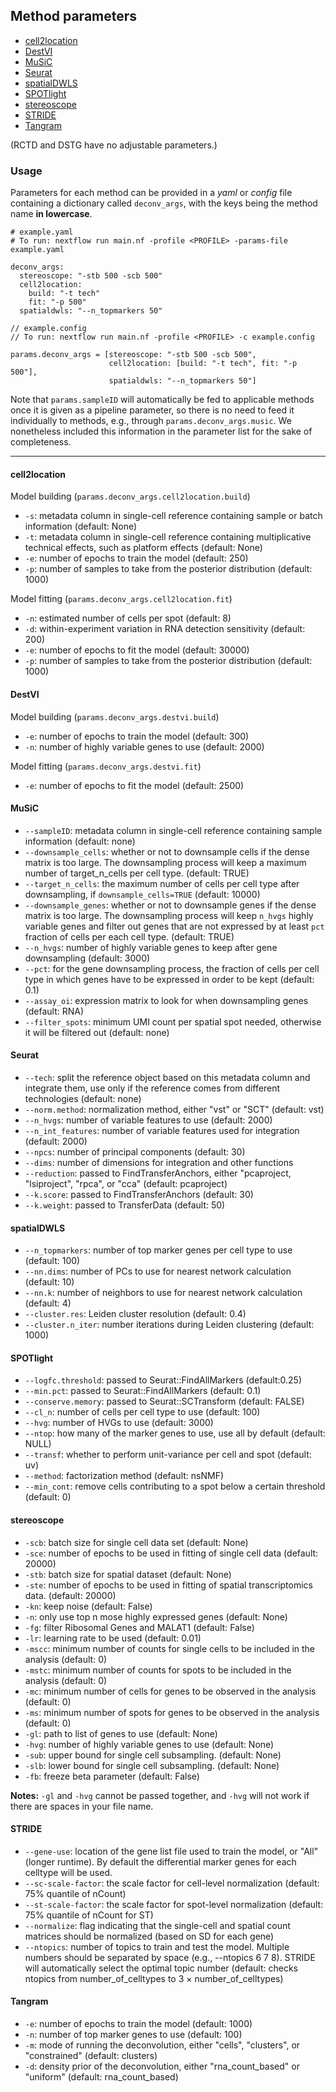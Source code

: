 ## Method parameters

- [cell2location](#cell2location)
- [DestVI](#destvi)
- [MuSiC](#music)
- [Seurat](#seurat)
- [spatialDWLS](#spatialdwls)
- [SPOTlight](#spotlight)
- [stereoscope](#stereoscope)
- [STRIDE](#stride)
- [Tangram](#tangram)

(RCTD and DSTG have no adjustable parameters.)

### Usage 
Parameters for each method can be provided in a *yaml* or *config* file containing a dictionary called `deconv_args`, with the keys being the method name **in lowercase**.

```
# example.yaml
# To run: nextflow run main.nf -profile <PROFILE> -params-file example.yaml

deconv_args:
  stereoscope: "-stb 500 -scb 500"
  cell2location:
    build: "-t tech"
    fit: "-p 500"
  spatialdwls: "--n_topmarkers 50"
```

```
// example.config
// To run: nextflow run main.nf -profile <PROFILE> -c example.config

params.deconv_args = [stereoscope: "-stb 500 -scb 500",
                      cell2location: [build: "-t tech", fit: "-p 500"],
                      spatialdwls: "--n_topmarkers 50"]
```
Note that `params.sampleID` will automatically be fed to applicable methods once it is given as a pipeline parameter, so there is no need to feed it individually to methods, e.g., through `params.deconv_args.music`. We nonetheless included this information in the parameter list for the sake of completeness.



---

#### cell2location
Model building (`params.deconv_args.cell2location.build`)
- `-s`: metadata column in single-cell reference containing sample or batch information (default: None)
- `-t`: metadata column in single-cell reference containing multiplicative technical effects, such as platform effects (default: None)
- `-e`: number of epochs to train the model (default: 250)
- `-p`: number of samples to take from the posterior distribution (default: 1000)

Model fitting (`params.deconv_args.cell2location.fit`)
- `-n`: estimated number of cells per spot (default: 8)
- `-d`: within-experiment variation in RNA detection sensitivity (default: 200)
- `-e`: number of epochs to fit the model (default: 30000)
- `-p`: number of samples to take from the posterior distribution (default: 1000)

#### DestVI
Model building (`params.deconv_args.destvi.build`)
- `-e`: number of epochs to train the model (default: 300)
- `-n`: number of highly variable genes to use (default: 2000)

Model fitting (`params.deconv_args.destvi.fit`)
- `-e`: number of epochs to fit the model (default: 2500)

#### MuSiC
- `--sampleID`: metadata column in single-cell reference containing sample information (default: none)
- `--downsample_cells`: whether or not to downsample cells if the dense matrix is too large. The downsampling process will keep a maximum number of target_n_cells per cell type. (default: TRUE)
- `--target_n_cells`: the maximum number of cells per cell type after downsampling, if `downsample_cells=TRUE` (default: 10000)
- `--downsample_genes`: whether or not to downsample genes if the dense matrix is too large. The downsampling process will keep `n_hvgs` highly variable genes and filter out genes that are not expressed by at least `pct` fraction of cells per each cell type. (default: TRUE)
- `--n_hvgs`: number of highly variable genes to keep after gene downsampling (default: 3000)
- `--pct`: for the gene downsampling process, the fraction of cells per cell type in which genes have to be expressed in order to be kept (default: 0.1)
- `--assay_oi`: expression matrix to look for when downsampling genes (default: RNA)
- `--filter_spots`: minimum UMI count per spatial spot needed, otherwise it will be filtered out (default: none)

#### Seurat
- `--tech`: split the reference object based on this metadata column and integrate them, use only if the reference comes from different technologies (default: none)
- `--norm.method`: normalization method, either "vst" or "SCT" (default: vst)
- `--n_hvgs`: number of variable features to use (default: 2000)
- `--n_int_features`: number of variable features used for integration (default: 2000)
- `--npcs`: number of principal components (default: 30)
- `--dims`: number of dimensions for integration and other functions
- `--reduction`: passed to FindTransferAnchors, either "pcaproject, "lsiproject", "rpca", or "cca" (default: pcaproject)
- `--k.score`: passed to FindTransferAnchors (default: 30)
- `--k.weight`: passed to TransferData (default: 50)

#### spatialDWLS
- `--n_topmarkers`: number of top marker genes per cell type to use (default: 100)
- `--nn.dims`: number of PCs to use for nearest network calculation (default: 10)
- `--nn.k`: number of neighbors to use for nearest network calculation (default: 4)
- `--cluster.res`: Leiden cluster resolution (default: 0.4)
- `--cluster.n_iter`: number iterations during Leiden clustering (default: 1000)

#### SPOTlight
- `--logfc.threshold`: passed to Seurat::FindAllMarkers (default:0.25)
- `--min.pct`: passed to Seurat::FindAllMarkers (default: 0.1)
- `--conserve.memory`: passed to Seurat::SCTransform (default: FALSE)
- `--cl_n`: number of cells per cell type to use (default: 100)
- `--hvg`: number of HVGs to use (default: 3000)
- `--ntop`: how many of the marker genes to use, use all by default (default: NULL)
- `--transf`: whether to perform unit-variance per cell and spot (default: uv)
- `--method`: factorization method (default: nsNMF)
- `--min_cont`: remove cells contributing to a spot below a certain threshold (default: 0)

#### stereoscope
- `-scb`: batch size for single cell data set (default: None)
- `-sce`: number of epochs to be used in fitting of single cell data (default: 20000)
- `-stb`: batch size for spatial dataset (default: None)
- `-ste`: number of epochs to be used in fitting of spatial transcriptomics data. (default: 20000)
- `-kn`: keep noise (default: False)
- `-n`: only use top n mose highly expressed genes (default: None)
- `-fg`: filter Ribosomal Genes and MALAT1 (default: False)
- `-lr`: learning rate to be used (default: 0.01)
- `-mscc`: minimum number of counts for single cells to be included in the analysis (default: 0)
- `-mstc`: minimum number of counts for spots to be included in the analysis (default: 0)
- `-mc`: minimum number of cells for genes to be observed in the analysis (default: 0)
- `-ms`: minimum number of spots for genes to be observed in the analysis (default: 0)
- `-gl`: path to list of genes to use (default: None)
- `-hvg`: number of highly variable genes to use (default: None) 
- `-sub`: upper bound for single cell subsampling. (default: None)
- `-slb`: lower bound for single cell subsampling. (default: None)
- `-fb`: freeze beta parameter (default: False)

**Notes:** `-gl` and `-hvg` cannot be passed together, and `-hvg` will not work if there are spaces in your file name.

#### STRIDE
- `--gene-use`: location of the gene list file used to train the model, or "All" (longer runtime). By default the differential marker genes for each celltype will be used.
- `--sc-scale-factor`: the scale factor for cell-level normalization (default: 75% quantile of nCount)
- `--st-scale-factor`: the scale factor for spot-level normalization (default: 75% quantile of nCount for ST)
- `--normalize`: flag indicating that the single-cell and spatial count matrices should be normalized (based on SD for each gene)
- `--ntopics`: number of topics to train and test the model. Multiple numbers should be separated by space (e.g., --ntopics 6 7 8). STRIDE will automatically select the optimal topic number (default: checks ntopics from number_of_celltypes to 3 $\times$ number_of_celltypes)


#### Tangram
- `-e`: number of epochs to train the model (default: 1000)
- `-n`: number of top marker genes to use (default: 100)
- `-m`: mode of running the deconvolution, either "cells", "clusters", or "constrained" (default: clusters)
- `-d`: density prior of the deconvolution, either "rna_count_based" or "uniform" (default: rna_count_based)
